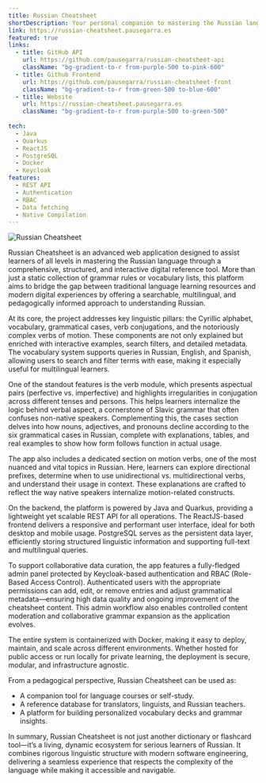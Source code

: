 ```yaml
---
title: Russian Cheatsheet
shortDescription: Your personal companion to mastering the Russian language.
link: https://russian-cheatsheet.pausegarra.es
featured: true
links:
  - title: GitHub API
    url: https://github.com/pausegarra/russian-cheatsheet-api
    className: "bg-gradient-to-r from-purple-500 to-pink-600"
  - title: Github Frontend
    url: https://github.com/pausegarra/russian-cheatsheet-front
    className: "bg-gradient-to-r from-green-500 to-blue-600"
  - title: Website
    url: https://russian-cheatsheet.pausegarra.es
    className: "bg-gradient-to-r from-purple-500 to-green-500"
    
tech:
  - Java
  - Quarkus
  - ReactJS
  - PostgreSQL
  - Docker
  - Keycloak
features:
  - REST API
  - Authentication
  - RBAC
  - Data fetching
  - Native Compilation
---
```


![Russian Cheatsheet](/russian-cheatsheet.png)

Russian Cheatsheet is an advanced web application designed to assist learners of all levels in mastering the Russian language through a comprehensive, structured, and interactive digital reference tool. More than just a static collection of grammar rules or vocabulary lists, this platform aims to bridge the gap between traditional language learning resources and modern digital experiences by offering a searchable, multilingual, and pedagogically informed approach to understanding Russian.

At its core, the project addresses key linguistic pillars: the Cyrillic alphabet, vocabulary, grammatical cases, verb conjugations, and the notoriously complex verbs of motion. These components are not only explained but enriched with interactive examples, search filters, and detailed metadata. The vocabulary system supports queries in Russian, English, and Spanish, allowing users to search and filter terms with ease, making it especially useful for multilingual learners.

One of the standout features is the verb module, which presents aspectual pairs (perfective vs. imperfective) and highlights irregularities in conjugation across different tenses and persons. This helps learners internalize the logic behind verbal aspect, a cornerstone of Slavic grammar that often confuses non-native speakers. Complementing this, the cases section delves into how nouns, adjectives, and pronouns decline according to the six grammatical cases in Russian, complete with explanations, tables, and real examples to show how form follows function in actual usage.

The app also includes a dedicated section on motion verbs, one of the most nuanced and vital topics in Russian. Here, learners can explore directional prefixes, determine when to use unidirectional vs. multidirectional verbs, and understand their usage in context. These explanations are crafted to reflect the way native speakers internalize motion-related constructs.

On the backend, the platform is powered by Java and Quarkus, providing a lightweight yet scalable REST API for all operations. The ReactJS-based frontend delivers a responsive and performant user interface, ideal for both desktop and mobile usage. PostgreSQL serves as the persistent data layer, efficiently storing structured linguistic information and supporting full-text and multilingual queries.

To support collaborative data curation, the app features a fully-fledged admin panel protected by Keycloak-based authentication and RBAC (Role-Based Access Control). Authenticated users with the appropriate permissions can add, edit, or remove entries and adjust grammatical metadata—ensuring high data quality and ongoing improvement of the cheatsheet content. This admin workflow also enables controlled content moderation and collaborative grammar expansion as the application evolves.

The entire system is containerized with Docker, making it easy to deploy, maintain, and scale across different environments. Whether hosted for public access or run locally for private learning, the deployment is secure, modular, and infrastructure agnostic.

From a pedagogical perspective, Russian Cheatsheet can be used as:
* A companion tool for language courses or self-study.
* A reference database for translators, linguists, and Russian teachers.
* A platform for building personalized vocabulary decks and grammar insights.

In summary, Russian Cheatsheet is not just another dictionary or flashcard tool—it’s a living, dynamic ecosystem for serious learners of Russian. It combines rigorous linguistic structure with modern software engineering, delivering a seamless experience that respects the complexity of the language while making it accessible and navigable.
